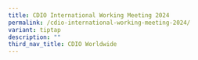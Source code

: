```yaml
---
title: CDIO International Working Meeting 2024
permalink: /cdio-international-working-meeting-2024/
variant: tiptap
description: ""
third_nav_title: CDIO Worldwide
---
```

